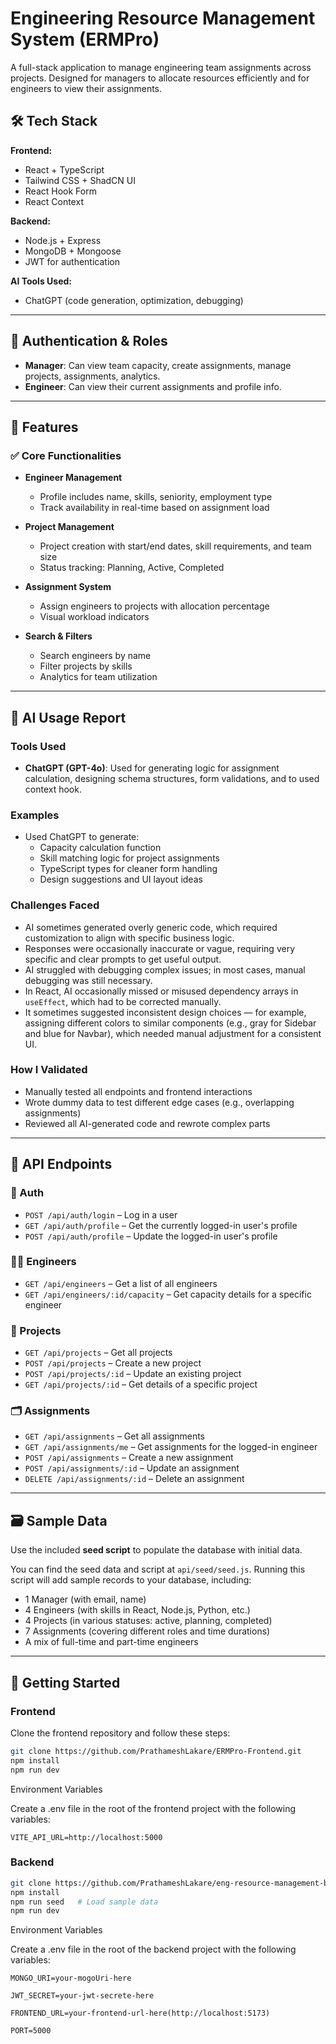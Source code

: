 # Engineering Resource Management System (ERMPro)

A full-stack application to manage engineering team assignments across projects. Designed for managers to allocate resources efficiently and for engineers to view their assignments.

## 🛠 Tech Stack

**Frontend:**

- React + TypeScript
- Tailwind CSS + ShadCN UI
- React Hook Form
- React Context

**Backend:**

- Node.js + Express
- MongoDB + Mongoose
- JWT for authentication

**AI Tools Used:**

- ChatGPT (code generation, optimization, debugging)

---

## 🔐 Authentication & Roles

- **Manager**: Can view team capacity, create assignments, manage projects, assignments, analytics.
- **Engineer**: Can view their current assignments and profile info.

---

## 📁 Features

### ✅ Core Functionalities

- **Engineer Management**

  - Profile includes name, skills, seniority, employment type
  - Track availability in real-time based on assignment load

- **Project Management**

  - Project creation with start/end dates, skill requirements, and team size
  - Status tracking: Planning, Active, Completed

- **Assignment System**

  - Assign engineers to projects with allocation percentage
  - Visual workload indicators

- **Search & Filters**
  - Search engineers by name
  - Filter projects by skills
  - Analytics for team utilization

---

## 🧠 AI Usage Report

### Tools Used

- **ChatGPT (GPT-4o)**: Used for generating logic for assignment calculation, designing schema structures, form validations, and to used context hook.

### Examples

- Used ChatGPT to generate:
  - Capacity calculation function
  - Skill matching logic for project assignments
  - TypeScript types for cleaner form handling
  - Design suggestions and UI layout ideas

### Challenges Faced

- AI sometimes generated overly generic code, which required customization to align with specific business logic.
- Responses were occasionally inaccurate or vague, requiring very specific and clear prompts to get useful output.
- AI struggled with debugging complex issues; in most cases, manual debugging was still necessary.
- In React, AI occasionally missed or misused dependency arrays in `useEffect`, which had to be corrected manually.
- It sometimes suggested inconsistent design choices — for example, assigning different colors to similar components (e.g., gray for Sidebar and blue for Navbar), which needed manual adjustment for a consistent UI.

### How I Validated

- Manually tested all endpoints and frontend interactions
- Wrote dummy data to test different edge cases (e.g., overlapping assignments)
- Reviewed all AI-generated code and rewrote complex parts

---

## 🔄 API Endpoints

### 🔐 Auth

- `POST /api/auth/login` – Log in a user
- `GET /api/auth/profile` – Get the currently logged-in user's profile
- `POST /api/auth/profile` – Update the logged-in user's profile

### 👩‍💻 Engineers

- `GET /api/engineers` – Get a list of all engineers
- `GET /api/engineers/:id/capacity` – Get capacity details for a specific engineer

### 📁 Projects

- `GET /api/projects` – Get all projects
- `POST /api/projects` – Create a new project
- `POST /api/projects/:id` – Update an existing project
- `GET /api/projects/:id` – Get details of a specific project

### 🗂️ Assignments

- `GET /api/assignments` – Get all assignments
- `GET /api/assignments/me` – Get assignments for the logged-in engineer
- `POST /api/assignments` – Create a new assignment
- `POST /api/assignments/:id` – Update an assignment
- `DELETE /api/assignments/:id` – Delete an assignment

---

## 🗃 Sample Data

Use the included **seed script** to populate the database with initial data.

You can find the seed data and script at `api/seed/seed.js`. Running this script will add sample records to your database, including:

- 1 Manager (with email, name)
- 4 Engineers (with skills in React, Node.js, Python, etc.)
- 4 Projects (in various statuses: active, planning, completed)
- 7 Assignments (covering different roles and time durations)
- A mix of full-time and part-time engineers

---

## 🚀 Getting Started

### Frontend

Clone the frontend repository and follow these steps:

```bash
git clone https://github.com/PrathameshLakare/ERMPro-Frontend.git
npm install
npm run dev
```

Environment Variables

Create a .env file in the root of the frontend project with the following variables:

```
VITE_API_URL=http://localhost:5000

```

### Backend

```bash
git clone https://github.com/PrathameshLakare/eng-resource-management-backend.git
npm install
npm run seed   # Load sample data
npm run dev
```

Environment Variables

Create a .env file in the root of the backend project with the following variables:

```
MONGO_URI=your-mogoUri-here

JWT_SECRET=your-jwt-secrete-here

FRONTEND_URL=your-frontend-url-here(http://localhost:5173)

PORT=5000

```
